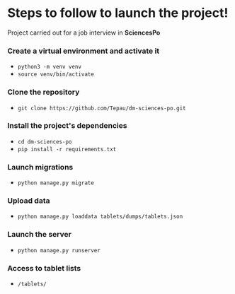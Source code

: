 # Steps to follow to launch the project!

Project carried out for a job interview in **SciencesPo**

### Create a virtual environment and activate it

 - `python3 -m venv venv`
 - `source venv/bin/activate`

### Clone the repository

 - `git clone https://github.com/Tepau/dm-sciences-po.git`

### Install the project's dependencies

 - `cd dm-sciences-po`
 - `pip install -r requirements.txt`

### Launch migrations

 - `python manage.py migrate`

### Upload data

 - `python manage.py loaddata tablets/dumps/tablets.json`

### Launch the server

 - `python manage.py runserver`

### Access to tablet lists

 - `/tablets/`
